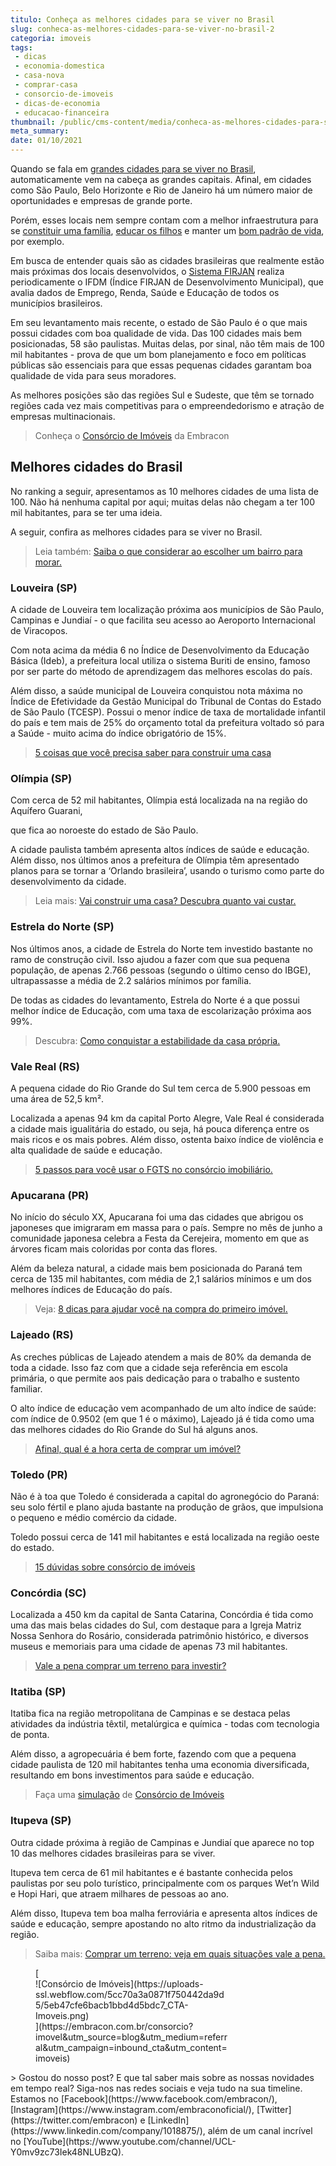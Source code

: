 ```yaml
---
titulo: Conheça as melhores cidades para se viver no Brasil
slug: conheca-as-melhores-cidades-para-se-viver-no-brasil-2
categoria: imoveis
tags:
 - dicas
 - economia-domestica
 - casa-nova
 - comprar-casa
 - consorcio-de-imoveis
 - dicas-de-economia
 - educacao-financeira
thumbnail: /public/cms-content/media/conheca-as-melhores-cidades-para-se-viver-no-brasil-2.png
meta_summary: 
date: 01/10/2021
---
```

Quando se fala em [grandes cidades para se viver no Brasil](https://www.embracon.com.br/blog/conheca-as-melhores-cidades-para-se-viver-no-brasil), automaticamente vem na cabeça as grandes capitais. Afinal, em cidades como São Paulo, Belo Horizonte e Rio de Janeiro há um número maior de oportunidades e empresas de grande porte.

Porém, esses locais nem sempre contam com a melhor infraestrutura para se [constituir uma família](https://www.embracon.com.br/blog/aprenda-como-montar-um-orcamento-familiar-em-5-passos), [educar os filhos](https://www.embracon.com.br/blog/tire-as-suas-duvidas-sobre-o-consorcio-de-educacao-embracon) e manter um [bom padrão de vida](https://www.embracon.com.br/blog/e-possivel-aumentar-o-patrimonio-saiba-aqui), por exemplo.

Em busca de entender quais são as cidades brasileiras que realmente estão mais próximas dos locais desenvolvidos, o [Sistema FIRJAN](https://www.firjan.com.br/pagina-inicial.htm) realiza periodicamente o IFDM (Índice FIRJAN de Desenvolvimento Municipal), que avalia dados de Emprego, Renda, Saúde e Educação de todos os municípios brasileiros.

Em seu levantamento mais recente, o estado de São Paulo é o que mais possui cidades com boa qualidade de vida. Das 100 cidades mais bem posicionadas, 58 são paulistas. Muitas delas, por sinal, não têm mais de 100 mil habitantes - prova de que um bom planejamento e foco em políticas públicas são essenciais para que essas pequenas cidades garantam boa qualidade de vida para seus moradores.

As melhores posições são das regiões Sul e Sudeste, que têm se tornado regiões cada vez mais competitivas para o empreendedorismo e atração de empresas multinacionais.

> Conheça o [Consórcio de Imóveis](https://www.embracon.com.br/consorcio-de-imoveis) da Embracon

Melhores cidades do Brasil
--------------------------

No ranking a seguir, apresentamos as 10 melhores cidades de uma lista de 100. Não há nenhuma capital por aqui; muitas delas não chegam a ter 100 mil habitantes, para se ter uma ideia.

A seguir, confira as melhores cidades para se viver no Brasil.

> Leia também: [Saiba o que considerar ao escolher um bairro para morar.](https://www.embracon.com.br/blog/saiba-o-que-considerar-ao-escolher-um-bairro-para-morar)

### Louveira (SP)

A cidade de Louveira tem localização próxima aos municípios de São Paulo, Campinas e Jundiaí - o que facilita seu acesso ao Aeroporto Internacional de Viracopos.

Com nota acima da média 6 no Índice de Desenvolvimento da Educação Básica (Ideb), a prefeitura local utiliza o sistema Buriti de ensino, famoso por ser parte do método de aprendizagem das melhores escolas do país.

Além disso, a saúde municipal de Louveira conquistou nota máxima no Índice de Efetividade da Gestão Municipal do Tribunal de Contas do Estado de São Paulo (TCESP). Possui o menor índice de taxa de mortalidade infantil do país e tem mais de 25% do orçamento total da prefeitura voltado só para a Saúde - muito acima do índice obrigatório de 15%.

> [5 coisas que você precisa saber para construir uma casa](https://www.embracon.com.br/blog/5-coisas-que-voce-precisa-saber-para-construir-uma-casa)

### Olímpia (SP)

Com cerca de 52 mil habitantes, Olímpia está localizada na na região do Aquífero Guarani,

que fica ao noroeste do estado de São Paulo.

A cidade paulista também apresenta altos índices de saúde e educação. Além disso, nos últimos anos a prefeitura de Olímpia têm apresentado planos para se tornar a ‘Orlando brasileira’, usando o turismo como parte do desenvolvimento da cidade.

> Leia mais: [Vai construir uma casa? Descubra quanto vai custar.](https://www.embracon.com.br/blog/vai-construir-uma-casa-descubra-quanto-vai-custar)

### Estrela do Norte (SP)

Nos últimos anos, a cidade de Estrela do Norte tem investido bastante no ramo de construção civil. Isso ajudou a fazer com que sua pequena população, de apenas 2.766 pessoas (segundo o último censo do IBGE), ultrapassasse a média de 2.2 salários mínimos por família.

De todas as cidades do levantamento, Estrela do Norte é a que possui melhor índice de Educação, com uma taxa de escolarização próxima aos 99%.

> Descubra: [Como conquistar a estabilidade da casa própria.](https://www.embracon.com.br/blog/como-conquistar-a-estabilidade-da-casa-propria)

### Vale Real (RS)

A pequena cidade do Rio Grande do Sul tem cerca de 5.900 pessoas em uma área de 52,5 km².

Localizada a apenas 94 km da capital Porto Alegre, Vale Real é considerada a cidade mais igualitária do estado, ou seja, há pouca diferença entre os mais ricos e os mais pobres. Além disso, ostenta baixo índice de violência e alta qualidade de saúde e educação.

> [5 passos para você usar o FGTS no consórcio imobiliário.](https://www.embracon.com.br/blog/5-passos-para-voce-usar-o-fgts-no-consorcio-imobiliario)

### Apucarana (PR)

No início do século XX, Apucarana foi uma das cidades que abrigou os japoneses que imigraram em massa para o país. Sempre no mês de junho a comunidade japonesa celebra a Festa da Cerejeira, momento em que as árvores ficam mais coloridas por conta das flores.

Além da beleza natural, a cidade mais bem posicionada do Paraná tem cerca de 135 mil habitantes, com média de 2,1 salários mínimos e um dos melhores índices de Educação do país.

> Veja: [8 dicas para ajudar você na compra do primeiro imóvel.](https://www.embracon.com.br/blog/8-dicas-compra-primeiro-imovel)

### Lajeado (RS)

As creches públicas de Lajeado atendem a mais de 80% da demanda de toda a cidade. Isso faz com que a cidade seja referência em escola primária, o que permite aos pais dedicação para o trabalho e sustento familiar.

O alto índice de educação vem acompanhado de um alto índice de saúde: com índice de 0.9502 (em que 1 é o máximo), Lajeado já é tida como uma das melhores cidades do Rio Grande do Sul há alguns anos.

> [Afinal, qual é a hora certa de comprar um imóvel?](https://www.embracon.com.br/blog/hora-certa-comprar-imovel)

### Toledo (PR)

Não é à toa que Toledo é considerada a capital do agronegócio do Paraná: seu solo fértil e plano ajuda bastante na produção de grãos, que impulsiona o pequeno e médio comércio da cidade.

Toledo possui cerca de 141 mil habitantes e está localizada na região oeste do estado.

> [15 dúvidas sobre consórcio de imóveis](https://www.embracon.com.br/blog/15-duvidas-sobre-consorcio-de-imoveis)

### Concórdia (SC)

Localizada a 450 km da capital de Santa Catarina, Concórdia é tida como uma das mais belas cidades do Sul, com destaque para a Igreja Matriz Nossa Senhora do Rosário, considerada patrimônio histórico, e diversos museus e memoriais para uma cidade de apenas 73 mil habitantes.

> [Vale a pena comprar um terreno para investir?](https://www.embracon.com.br/blog/vale-a-pena-comprar-um-terreno-para-investir)

### Itatiba (SP)

Itatiba fica na região metropolitana de Campinas e se destaca pelas atividades da indústria têxtil, metalúrgica e química - todas com tecnologia de ponta.

Além disso, a agropecuária é bem forte, fazendo com que a pequena cidade paulista de 120 mil habitantes tenha uma economia diversificada, resultando em bons investimentos para saúde e educação.

> Faça uma <a href="">simulação</a> de [Consórcio de Imóveis](https://www.embracon.com.br/consorcio-de-imoveis)

### Itupeva (SP)

Outra cidade próxima à região de Campinas e Jundiaí que aparece no top 10 das melhores cidades brasileiras para se viver.

Itupeva tem cerca de 61 mil habitantes e é bastante conhecida pelos paulistas por seu polo turístico, principalmente com os parques Wet’n Wild e Hopi Hari, que atraem milhares de pessoas ao ano.

Além disso, Itupeva tem boa malha ferroviária e apresenta altos índices de saúde e educação, sempre apostando no alto ritmo da industrialização da região.

> Saiba mais: [Comprar um terreno: veja em quais situações vale a pena.](https://www.embracon.com.br/blog/comprar-um-terreno-veja-em-quais-situacoes-vale-a-pena)

<figure class="w-richtext-figure-type-image w-richtext-align-center" style="max-width:310px">[<div>![Consórcio de Imóveis](https://uploads-ssl.webflow.com/5cc70a3a0871f750442da9d5/5eb47cfe6bacb1bbd4d5bdc7_CTA-Imoveis.png)</div>](https://embracon.com.br/consorcio?imovel&utm_source=blog&utm_medium=referral&utm_campaign=inbound_cta&utm_content=imoveis)</figure>> Gostou do nosso post? E que tal saber mais sobre as nossas novidades em tempo real? Siga-nos nas redes sociais e veja tudo na sua timeline. Estamos no [Facebook](https://www.facebook.com/embracon/), [Instagram](https://www.instagram.com/embraconoficial/), [Twitter](https://twitter.com/embracon) e [LinkedIn](https://www.linkedin.com/company/1018875/), além de um canal incrível no [YouTube](https://www.youtube.com/channel/UCL-Y0mv9zc73Iek48NLUBzQ).
